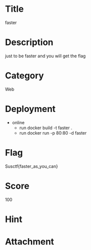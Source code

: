 # Title
faster
# Description
just to be faster and you will get the flag
# Category
Web
# Deployment
* online
	* run docker build -t faster .
	* run docker run -p 80:80 -d faster
# Flag
Susctf{faster_as_you_can}
# Score
100
# Hint
# Attachment

